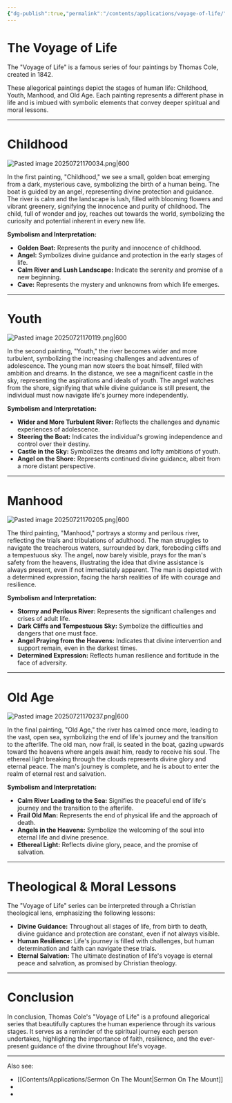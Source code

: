 ```yaml
---
{"dg-publish":true,"permalink":"/contents/applications/voyage-of-life/","noteIcon":"","created":"2025-07-21T16:59:33.716+08:00"}
---
```


# The Voyage of Life

The "Voyage of Life" is a famous series of four paintings by Thomas Cole, created in 1842.

These allegorical paintings depict the stages of human life: Childhood, Youth, Manhood, and Old Age. Each painting represents a different phase in life and is imbued with symbolic elements that convey deeper spiritual and moral lessons.

---
# Childhood

![Pasted image 20250721170034.png|600](/img/user/Attachments/Pasted%20image%2020250721170034.png)

In the first painting, "Childhood," we see a small, golden boat emerging from a dark, mysterious cave, symbolizing the birth of a human being. The boat is guided by an angel, representing divine protection and guidance. The river is calm and the landscape is lush, filled with blooming flowers and vibrant greenery, signifying the innocence and purity of childhood. The child, full of wonder and joy, reaches out towards the world, symbolizing the curiosity and potential inherent in every new life.

**Symbolism and Interpretation:**

- **Golden Boat:** Represents the purity and innocence of childhood.
- **Angel:** Symbolizes divine guidance and protection in the early stages of life.
- **Calm River and Lush Landscape:** Indicate the serenity and promise of a new beginning.
- **Cave:** Represents the mystery and unknowns from which life emerges.

---
# Youth

![Pasted image 20250721170119.png|600](/img/user/Attachments/Pasted%20image%2020250721170119.png)

In the second painting, "Youth," the river becomes wider and more turbulent, symbolizing the increasing challenges and adventures of adolescence. The young man now steers the boat himself, filled with ambition and dreams. In the distance, we see a magnificent castle in the sky, representing the aspirations and ideals of youth. The angel watches from the shore, signifying that while divine guidance is still present, the individual must now navigate life's journey more independently.

**Symbolism and Interpretation:**

- **Wider and More Turbulent River:** Reflects the challenges and dynamic experiences of adolescence.
- **Steering the Boat:** Indicates the individual's growing independence and control over their destiny.
- **Castle in the Sky:** Symbolizes the dreams and lofty ambitions of youth.
- **Angel on the Shore:** Represents continued divine guidance, albeit from a more distant perspective.

---
# Manhood

![Pasted image 20250721170205.png|600](/img/user/Attachments/Pasted%20image%2020250721170205.png)


The third painting, "Manhood," portrays a stormy and perilous river, reflecting the trials and tribulations of adulthood. The man struggles to navigate the treacherous waters, surrounded by dark, foreboding cliffs and a tempestuous sky. The angel, now barely visible, prays for the man's safety from the heavens, illustrating the idea that divine assistance is always present, even if not immediately apparent. The man is depicted with a determined expression, facing the harsh realities of life with courage and resilience.

**Symbolism and Interpretation:**

- **Stormy and Perilous River:** Represents the significant challenges and crises of adult life.
- **Dark Cliffs and Tempestuous Sky:** Symbolize the difficulties and dangers that one must face.
- **Angel Praying from the Heavens:** Indicates that divine intervention and support remain, even in the darkest times.
- **Determined Expression:** Reflects human resilience and fortitude in the face of adversity.

---
# Old Age

![Pasted image 20250721170237.png|600](/img/user/Attachments/Pasted%20image%2020250721170237.png)

In the final painting, "Old Age," the river has calmed once more, leading to the vast, open sea, symbolizing the end of life's journey and the transition to the afterlife. The old man, now frail, is seated in the boat, gazing upwards toward the heavens where angels await him, ready to receive his soul. The ethereal light breaking through the clouds represents divine glory and eternal peace. The man's journey is complete, and he is about to enter the realm of eternal rest and salvation.

**Symbolism and Interpretation:**

- **Calm River Leading to the Sea:** Signifies the peaceful end of life's journey and the transition to the afterlife.
- **Frail Old Man:** Represents the end of physical life and the approach of death.
- **Angels in the Heavens:** Symbolize the welcoming of the soul into eternal life and divine presence.
- **Ethereal Light:** Reflects divine glory, peace, and the promise of salvation.

---
# Theological & Moral Lessons

The "Voyage of Life" series can be interpreted through a Christian theological lens, emphasizing the following lessons:

- **Divine Guidance:** Throughout all stages of life, from birth to death, divine guidance and protection are constant, even if not always visible.
- **Human Resilience:** Life's journey is filled with challenges, but human determination and faith can navigate these trials.
- **Eternal Salvation:** The ultimate destination of life's voyage is eternal peace and salvation, as promised by Christian theology.

---
# Conclusion

In conclusion, Thomas Cole's "Voyage of Life" is a profound allegorical series that beautifully captures the human experience through its various stages. It serves as a reminder of the spiritual journey each person undertakes, highlighting the importance of faith, resilience, and the ever-present guidance of the divine throughout life's voyage.

<script> var refTagger = { settings: { bibleVersion: 'KJV', tooltipStyle: 'dark' } }; (function(d, t) { var n=d.querySelector('[nonce]'); refTagger.settings.nonce = n && (n.nonce||n.getAttribute('nonce')); var g = d.createElement(t), s = d.getElementsByTagName(t)[0]; g.src = 'https://api.reftagger.com/v2/RefTagger.js'; g.nonce = refTagger.settings.nonce; s.parentNode.insertBefore(g, s); }(document, 'script')); </script>

---
Also see:
- [[Contents/Applications/Sermon On The Mount\|Sermon On The Mount]]
- 
- 